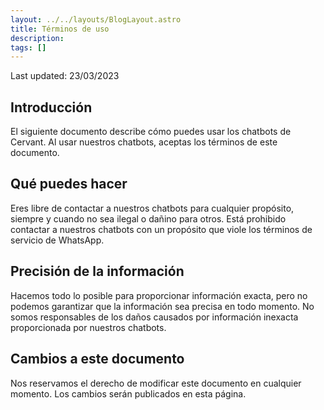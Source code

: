 ```yaml
---
layout: ../../layouts/BlogLayout.astro
title: Términos de uso
description: 
tags: []
---
```

Last updated: 23/03/2023

## Introducción

El siguiente documento describe cómo puedes usar los chatbots de Cervant. Al usar nuestros chatbots, aceptas los términos de este documento.

## Qué puedes hacer

Eres libre de contactar a nuestros chatbots para cualquier propósito, siempre y cuando no sea ilegal o dañino para otros. Está prohibido contactar a nuestros chatbots con un propósito que viole los términos de servicio de WhatsApp.


## Precisión de la información

Hacemos todo lo posible para proporcionar información exacta, pero no podemos garantizar que la información sea precisa en todo momento. No somos responsables de los daños causados por información inexacta proporcionada por nuestros chatbots.

## Cambios a este documento

Nos reservamos el derecho de modificar este documento en cualquier momento. Los cambios serán publicados en esta página.
